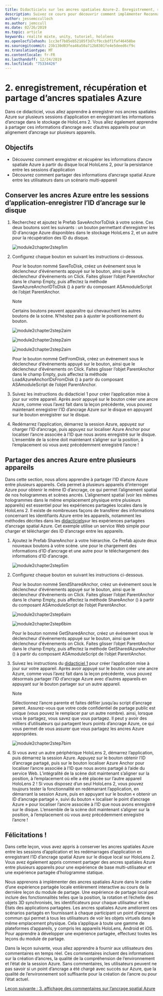```yaml
---
title: Didacticiels sur les ancres spatiales Azure-2. Enregistrement, récupération et partage d’ancres spatiales Azure
description: Suivez ce cours pour découvrir comment implémenter Reconnaissance faciale Azure au sein d’une application de réalité mixte.
author: jessemcculloch
ms.author: jemccull
ms.date: 02/26/2019
ms.topic: article
keywords: réalité mixte, unity, tutoriel, hololens
ms.openlocfilehash: 1cc3ef7b85eb52105f3d7cf9ccbdf1faf46458be
ms.sourcegitcommit: 23b130d03fea46a50a712b8301fe4e5deed6cf9c
ms.translationtype: MT
ms.contentlocale: fr-FR
ms.lasthandoff: 12/24/2019
ms.locfileid: "75334426"
---
```

# <a name="2-saving-retrieving-and-sharing-azure-spatial-anchors"></a>2. enregistrement, récupération et partage d’ancres spatiales Azure

Dans ce didacticiel, vous allez apprendre à enregistrer nos ancres spatiales Azure sur plusieurs sessions d’application en enregistrant les informations d’ancrage dans le stockage de HoloLens 2. Vous allez également apprendre à partager ces informations d’ancrage avec d’autres appareils pour un alignement d’ancrage sur plusieurs appareils.

## <a name="objectives"></a>Objectifs

* Découvrez comment enregistrer et récupérer les informations d’ancre spatiale Azure à partir du disque local HoloLens 2, pour la persistance entre les sessions d’application
* Découvrez comment partager des informations d’ancrage spatial Azure entre les utilisateurs dans un scénario multi-appareil

## <a name="persist-azure-anchors-between-app-sessions---save-anchor-id-to-disk"></a>Conserver les ancres Azure entre les sessions d’application-enregistrer l’ID d’ancrage sur le disque

1. Recherchez et ajoutez le Prefab SaveAnchorToDisk à votre scène. Ces deux boutons sont les suivants : un bouton permettant d’enregistrer les ID d’ancrage Azure disponibles dans le stockage HoloLens 2, et un autre pour la récupération des ID du disque.

    ![module2chapter2step1im](images/module2chapter2step1im.PNG)

2. Configurez chaque bouton en suivant les instructions ci-dessous.

    Pour le bouton nommé SaveToDisk, créez un événement sous le déclencheur d’événements appuyé sur le bouton, ainsi que le déclencheur d’événements on Click. Faites glisser l’objet ParentAnchor dans le champ Empty, puis affectez la méthode SaveAzureAnchorIDToDisk () à partir du composant ASAmoduleScript de l’objet ParentAnchor.

    >[!NOTE]
    >Certains boutons peuvent apparaître qui chevauchent les autres boutons de la scène. N’hésitez pas à ajuster le positionnement du bouton.

    ![module2chapter2step2aim](images/module2chapter2step2aim.PNG)

    ![module2chapter2step2aim](images/module2chapter2step2bim.PNG)

    ![module2chapter2step2aim](images/module2chapter2step2cim.PNG)

    Pour le bouton nommé GetFromDisk, créez un événement sous le déclencheur d’événements appuyé sur le bouton, ainsi que le déclencheur d’événements on Click. Faites glisser l’objet ParentAnchor dans le champ Empty, puis affectez la méthode LoadAzureAnchorIDsFromDisk () à partir du composant ASAmoduleScript de l’objet ParentAnchor.

3. Suivez les instructions du didacticiel 1 pour créer l’application mise à jour sur votre appareil. Après avoir appuyé sur le bouton créer une ancre Azure, comme vous l’avez fait dans la leçon précédente, vous pouvez maintenant enregistrer l’ID d’ancrage Azure sur le disque en appuyant sur le bouton enregistrer sur le disque.

4. Redémarrez l’application, démarrez la session Azure, appuyez sur charger l’ID d’ancrage, puis appuyez sur localiser Azure Anchor pour localiser l’ancre associée à l’ID que nous avons enregistré sur le disque. L’ensemble de la scène doit maintenant s’aligner sur la position, à l’emplacement où vous avez précédemment enregistré l’ancre !

## <a name="share-azure-anchors-between-multiple-devices"></a>Partager des ancres Azure entre plusieurs appareils

Dans cette section, nous allons apprendre à partager l’ID d’ancre Azure entre plusieurs appareils. Cela permet à plusieurs appareils d’interroger Azure pour obtenir le même ID d’ancrage, ce qui permet l’alignement spatial de nos hologrammes et scènes ancrés. L’alignement spatial (voir les mêmes hologrammes dans le même emplacement physique entre plusieurs appareils) est essentiel pour les expériences partagées locales dans le HoloLens 2. Il existe de nombreuses façons de transférer des informations concernant les identifiants Azure entre les appareils, notamment les méthodes décrites dans les [didacticiels](mrlearning-sharing(photon)-ch1.md)sur les expériences partagées d’ancrage spatial Azure. Cet exemple utilise un service Web simple pour charger et télécharger des ID d’ancrage entre les appareils.

1. Ajoutez le Prefab ShareAnchor à votre hiérarchie. Ce Prefab ajoute deux nouveaux boutons à votre scène. une pour le chargement des informations d’ID d’ancrage et une autre pour le téléchargement des informations d’ID d’ancrage.

    ![module2chapter2step5im](images/module2chapter2step5im.PNG)

2. Configurez chaque bouton en suivant les instructions ci-dessous.

    Pour le bouton nommé SendSharedAnchor, créez un événement sous le déclencheur d’événements appuyé sur le bouton, ainsi que le déclencheur d’événements on Click. Faites glisser l’objet ParentAnchor dans le champ Empty, puis affectez la méthode ShareAnchor () à partir du composant ASAmoduleScript de l’objet ParentAnchor.

    ![module2chapter2step6aim](images/module2chapter2step6aim.PNG)

    ![module2chapter2step6bim](images/module2chapter2step6bim.PNG)

    Pour le bouton nommé GetSharedAnchor, créez un événement sous le déclencheur d’événements appuyé sur le bouton, ainsi que le déclencheur d’événements on Click. Faites glisser l’objet ParentAnchor dans le champ Empty, puis affectez la méthode GetSharedAzureAnchor () à partir du composant ASAmoduleScript de l’objet ParentAnchor.

3. Suivez les instructions du [didacticiel 1](mrlearning-base-ch1.md) pour créer l’application mise à jour sur votre appareil. Après avoir appuyé sur le bouton créer une ancre Azure, comme vous l’avez fait dans la leçon précédente, vous pouvez désormais partager l’ID d’ancrage Azure avec d’autres appareils en appuyant sur le bouton partager sur un autre appareil.

    >[!NOTE]
    >Sélectionnez l’ancre parente et faites défiler jusqu’au script d’ancrage parent. Assurez-vous que votre code confidentiel de partage public est unique (vous pouvez le remplacer par un autre nombre). ainsi, lorsque vous le partagez, vous savez que vous partagez. Il peut y avoir des milliers d’utilisateurs qui partagent leurs points d’ancrage Azure, ce qui vous permet de vous assurer que vous partagez les ancres Azure appropriées.

    ![module2chapter2step7bim](images/module2chapter2step7bim.PNG)

4. Si vous avez un autre périphérique HoloLens 2, démarrez l’application, puis démarrez la session Azure. Appuyez sur le bouton obtenir l’ID d’ancrage partagé, puis sur le bouton localiser Azure Anchor pour localiser l’ancre associée à l’ID que nous avons partagé à l’aide du service Web. L’intégralité de la scène doit maintenant s’aligner sur la position, à l’emplacement où elle a été placée sur l’autre appareil HoloLens 2 ! Si vous disposez d’un seul HoloLens 2, vous pouvez toujours tester la fonctionnalité en redémarrant l’application, en démarrant la session Azure, puis en appuyant sur le bouton « obtenir un ID d’ancrage partagé », suivi du bouton « localiser le point d’ancrage Azure » pour localiser l’ancre associée à l’ID que nous avons enregistré sur le disque. L’ensemble de la scène doit maintenant s’aligner sur la position, à l’emplacement où vous avez précédemment enregistré l’ancre !

## <a name="congratulations"></a>Félicitations !

Dans cette leçon, vous avez appris à conserver les ancres spatiales Azure entre les sessions d’application et les redémarrages d’application en enregistrant l’ID d’ancrage spatial Azure sur le disque local sur HoloLens 2. Vous avez également appris comment partager des ancres spatiales Azure entre plusieurs appareils pour une expérience de base multi-utilisateur et une expérience partagée d’hologramme statique.

Nous apprenons à implémenter des ancres spatiales Azure dans le cadre d’une expérience partagée locale entièrement interactive au cours de la dernière leçon du module de partage. Une expérience de partage local peut inclure des fonctionnalités telles que la position, la rotation et l’échelle des objets 3D synchronisés, les identificateurs pour chaque utilisateur et les États des applications partagées. Les ancres spatiales Azure améliorent ces scénarios partagés en fournissant à chaque participant un point d’ancrage commun qui permet à tous les utilisateurs de voir les objets virtuels dans le même emplacement physique. Cela s’applique à toute une gamme de plateformes d’appareils, y compris les appareils HoloLens, Android et iOS. Pour apprendre à développer une expérience partagée, effectuez toutes les leçons du module de partage.

Dans la leçon suivante, vous allez apprendre à fournir aux utilisateurs des commentaires en temps réel. Ces commentaires incluent des informations sur la création d’ancres, la qualité de la compréhension de l’environnement et l’état de la session Azure. Sans commentaires, les utilisateurs peuvent ne pas savoir si un point d’ancrage a été chargé avec succès sur Azure, que la qualité de l’environnement soit suffisante pour la création de l’ancre ou pour l’état actuel.

[Leçon suivante : 3. affichage des commentaires sur l’ancrage spatial Azure](mrlearning-asa-ch3.md)
